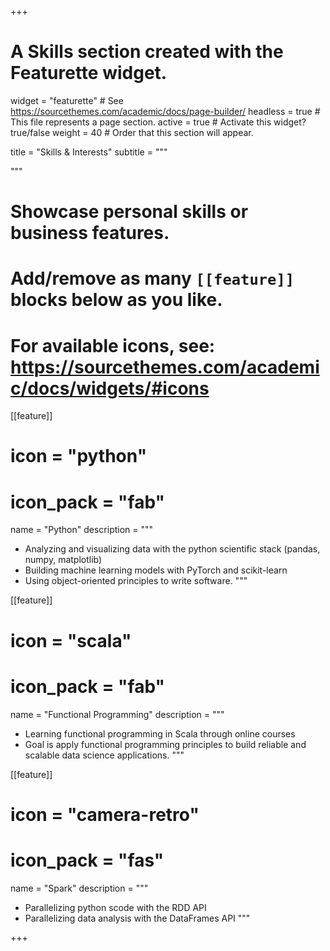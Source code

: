 +++
# A Skills section created with the Featurette widget.
widget = "featurette"  # See https://sourcethemes.com/academic/docs/page-builder/
headless = true  # This file represents a page section.
active = true  # Activate this widget? true/false
weight = 40  # Order that this section will appear.

title = "Skills & Interests"
subtitle = """


"""

# Showcase personal skills or business features.
# 
# Add/remove as many `[[feature]]` blocks below as you like.
# 
# For available icons, see: https://sourcethemes.com/academic/docs/widgets/#icons

[[feature]]
  # icon = "python"
  # icon_pack = "fab"
  name = "Python"
  description = """
   * Analyzing and visualizing data with the python scientific stack (pandas, numpy, matplotlib)
   * Building machine learning models with PyTorch and scikit-learn
   * Using object-oriented principles to write software.
  """
  
[[feature]]
  # icon = "scala"
  # icon_pack = "fab"
  name = "Functional Programming"
  description = """
   * Learning functional programming in Scala through online courses
   * Goal is apply functional programming principles to build reliable and scalable data science applications.
  """  
  
[[feature]]
  # icon = "camera-retro"
  # icon_pack = "fas"
  name = "Spark"
  description = """ 
   * Parallelizing python scode with the RDD API
   * Parallelizing data analysis with the DataFrames API
  """

+++
